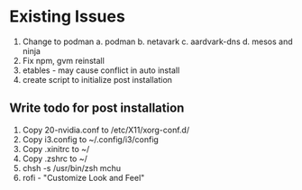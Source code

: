 # Existing Issues
1. Change to podman
    a. podman
    b. netavark
    c. aardvark-dns
    d. mesos and ninja
2. Fix npm, gvm reinstall
3. etables - may cause conflict in auto install
4. create script to initialize post installation


## Write todo for post installation
1. Copy 20-nvidia.conf to /etc/X11/xorg-conf.d/
2. Copy i3.config to ~/.config/i3/config
3. Copy .xinitrc to ~/
4. Copy .zshrc to ~/
5. chsh -s /usr/bin/zsh mchu
6. rofi - "Customize Look and Feel"

